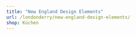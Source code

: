 ```yaml
---
title: "New England Design Elements"
url: /londonderry/new-england-design-elements/
shop: Küchen
---
```

